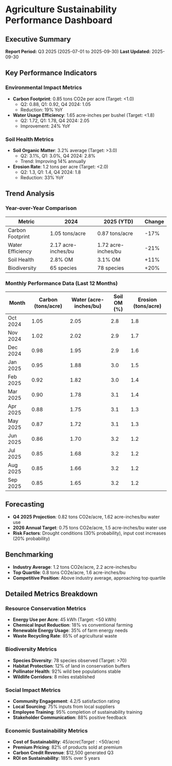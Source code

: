 # Agriculture Sustainability Performance Dashboard

## Executive Summary
**Report Period:** Q3 2025 (2025-07-01 to 2025-09-30)
**Last Updated:** 2025-09-30

## Key Performance Indicators

### Environmental Impact Metrics
- **Carbon Footprint**: 0.85 tons CO2e per acre (Target: <1.0)
  - Q2: 0.88, Q1: 0.92, Q4 2024: 1.05
  - Reduction: 19% YoY
- **Water Usage Efficiency**: 1.65 acre-inches per bushel (Target: <1.8)
  - Q2: 1.72, Q1: 1.78, Q4 2024: 2.05
  - Improvement: 24% YoY

### Soil Health Metrics
- **Soil Organic Matter**: 3.2% average (Target: >3.0)
  - Q2: 3.1%, Q1: 3.0%, Q4 2024: 2.8%
  - Trend: Improving 14% annually
- **Erosion Rate**: 1.2 tons per acre (Target: <2.0)
  - Q2: 1.3, Q1: 1.4, Q4 2024: 1.8
  - Reduction: 33% YoY

## Trend Analysis

### Year-over-Year Comparison
| Metric | 2024 | 2025 (YTD) | Change |
|--------|------|------------|--------|
| Carbon Footprint | 1.05 tons/acre | 0.87 tons/acre | -17% |
| Water Efficiency | 2.17 acre-inches/bu | 1.72 acre-inches/bu | -21% |
| Soil Health | 2.8% OM | 3.1% OM | +11% |
| Biodiversity | 65 species | 78 species | +20% |

### Monthly Performance Data (Last 12 Months)
| Month | Carbon (tons/acre) | Water (acre-inches/bu) | Soil OM (%) | Erosion (tons/acre) |
|-------|-------------------|------------------------|-------------|-------------------|
| Oct 2024 | 1.05 | 2.05 | 2.8 | 1.8 |
| Nov 2024 | 1.02 | 2.02 | 2.9 | 1.7 |
| Dec 2024 | 0.98 | 1.95 | 2.9 | 1.6 |
| Jan 2025 | 0.95 | 1.88 | 3.0 | 1.5 |
| Feb 2025 | 0.92 | 1.82 | 3.0 | 1.4 |
| Mar 2025 | 0.90 | 1.78 | 3.1 | 1.4 |
| Apr 2025 | 0.88 | 1.75 | 3.1 | 1.3 |
| May 2025 | 0.87 | 1.72 | 3.1 | 1.3 |
| Jun 2025 | 0.86 | 1.70 | 3.2 | 1.2 |
| Jul 2025 | 0.85 | 1.68 | 3.2 | 1.2 |
| Aug 2025 | 0.85 | 1.66 | 3.2 | 1.2 |
| Sep 2025 | 0.85 | 1.65 | 3.2 | 1.2 |

## Forecasting
- **Q4 2025 Projection**: 0.82 tons CO2e/acre, 1.62 acre-inches/bu water use
- **2026 Annual Target**: 0.75 tons CO2e/acre, 1.5 acre-inches/bu water use
- **Risk Factors**: Drought conditions (30% probability), input cost increases (20% probability)

## Benchmarking
- **Industry Average**: 1.2 tons CO2e/acre, 2.2 acre-inches/bu
- **Top Quartile**: 0.8 tons CO2e/acre, 1.6 acre-inches/bu
- **Competitive Position**: Above industry average, approaching top quartile

## Detailed Metrics Breakdown

### Resource Conservation Metrics
- **Energy Use per Acre**: 45 kWh (Target: <50 kWh)
- **Chemical Input Reduction**: 18% vs conventional farming
- **Renewable Energy Usage**: 35% of farm energy needs
- **Waste Recycling Rate**: 85% of agricultural waste

### Biodiversity Metrics
- **Species Diversity**: 78 species observed (Target: >70)
- **Habitat Protection**: 12% of land in conservation buffers
- **Pollinator Health**: 92% wild bee populations stable
- **Wildlife Corridors**: 8 miles established

### Social Impact Metrics
- **Community Engagement**: 4.2/5 satisfaction rating
- **Local Sourcing**: 75% inputs from local suppliers
- **Employee Training**: 95% completion of sustainability training
- **Stakeholder Communication**: 88% positive feedback

### Economic Sustainability Metrics
- **Cost of Sustainability**: $45/acre (Target: <$50/acre)
- **Premium Pricing**: 82% of products sold at premium
- **Carbon Credit Revenue**: $12,500 generated Q3
- **ROI on Sustainability**: 185% over 5 years
